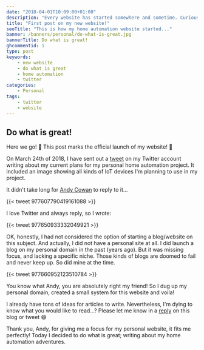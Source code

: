 ```yaml
---
date: "2018-04-01T10:09:00+01:00"
description: "Every website has started somewhere and sometime. Curious to find out how mine started? I decided to do something great today..."
title: "First post on my new website!"
seoTitle: "This is how my home automation website started..."
banner: /banners/personal/do-what-is-great.jpg
bannerTitle: Do what is great!
ghcommentid: 1
type: post
keywords:
    - new website
    - do what is great
    - home automation
    - twitter
categories:
    - Personal
tags:
    - twitter
    - website
---
```


## Do what is great!

Here we go! :tada: This post marks the official launch of my website! :rocket:

On March 24th of 2018, I have sent out a [tweet] on my Twitter account writing
about my current plans for my personal home automation project. It included an
image showing all kinds of IoT devices I'm planning to use in my project.

It didn't take long for [Andy Cowan][andy-cowan] to reply to it...

<!--more-->

{{< tweet 977607790419161088 >}}

I love Twitter and always reply, so I wrote:

{{< tweet 977650933332049921 >}}

OK, honestly, I had not considered the option of starting a blog/website on
this subject. And actually, I did not have a personal site at all. I did
launch a blog on my personal domain in the past (years ago). But it was
missing focus, and lacking a specific niche. Those kinds of blogs are doomed
to fail and never keep up. So did mine at the time.

{{< tweet 977660952123510784 >}}

You know what Andy, you are absolutely right my friend! So I dug up my
personal domain, created a small system for this website and voila!

I already have tons of ideas for articles to write. Nevertheless, I'm dying to
know what you would like to read...? Please let me know in a [reply] on this
blog or tweet :smile:

Thank you, Andy, for giving me a focus for my personal website, it fits me
perfectly! Today I decided to do what is great; writing about my home
automation adventures.

[andy-cowan]: https://twitter.com/andyw4
[reply]: https://github.com/frenck/frenck.nl/issues/1
[tweet]: https://twitter.com/Frenck/status/977574022463574018
